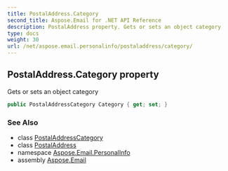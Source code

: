 ```yaml
---
title: PostalAddress.Category
second_title: Aspose.Email for .NET API Reference
description: PostalAddress property. Gets or sets an object category
type: docs
weight: 30
url: /net/aspose.email.personalinfo/postaladdress/category/
---
```

## PostalAddress.Category property

Gets or sets an object category

```csharp
public PostalAddressCategory Category { get; set; }
```

### See Also

* class [PostalAddressCategory](../../postaladdresscategory/)
* class [PostalAddress](../)
* namespace [Aspose.Email.PersonalInfo](../../postaladdress/)
* assembly [Aspose.Email](../../../)


